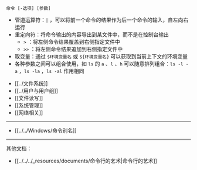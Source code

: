 ```shell
命令 [-选项] [参数]
```

* 管道运算符：`|` ，可以将前一个命令的结果作为后一个命令的输入，自左向右运行
* 重定向符：将命令输出的内容导出到某文件中，而不是在控制台输出
    *  `>` ：将左侧命令结果覆盖到右侧指定文件中
    *  `>>` ：将左侧命令结果追加到右侧指定文件中
* 取变量：通过 `$环境变量名`  或 `${环境变量名}`  可以获取到当前上下文的环境变量
* 各种参数之间可以组合使用，如 `ls`  的 `a` 、`l` 、`h`  可以随意排列组合：`ls -l -a` ，`ls -la` ，`ls -al`  作用相同

- [[../文件系统]]
- [[../用户与用户组]]
- [[文件读写]]
- [[系统管理]]
- [[网络相关]]
---

- [[../../Windows/命令别名]]

---

其他文档：
- [[../../../_resources/documents/命令行的艺术|命令行的艺术]]